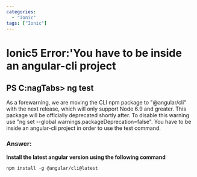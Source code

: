 ```yaml
---
categories: 
  - "Ionic"
tags: ["Ionic"]
---
```

<!--markdownlint-disable MD013 MD029 MD036 MD024 MD033 MD040 MD042 MD001 MD051 MD025 MD052-->
# Ionic5 Error:'You have to be inside an angular-cli project

## PS C:nagTabs> ng test

As a forewarning, we are moving the CLI npm package to "@angular/cli" with the next release, which will only support Node 6.9 and greater. This package will be officially deprecated shortly after. To disable this warning use "ng set --global warnings.packageDeprecation=false". You have to be inside an angular-cli project in order to use the test command.

### **Answer:**

**Install the latest angular version using the following command**

`npm install -g @angular/cli@latest`
